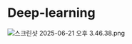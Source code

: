 # Deep-learning

![스크린샷 2025-06-21 오후 3.46.38.png](attachment:8d055add-c88f-4da7-a73d-32abf7fa2757:스크린샷_2025-06-21_오후_3.46.38.png)
